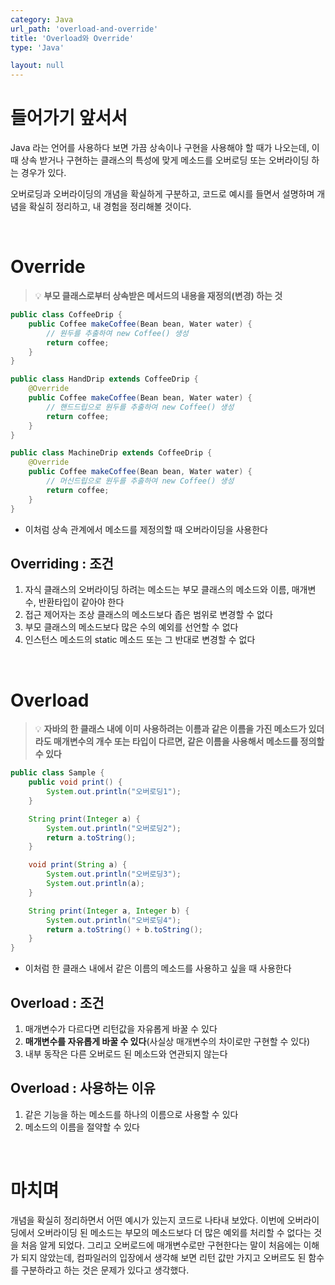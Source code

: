 ```yaml
---
category: Java
url_path: 'overload-and-override'
title: 'Overload와 Override'
type: 'Java'

layout: null
---
```


# 들어가기 앞서서

Java 라는 언어를 사용하다 보면 가끔 상속이나 구현을 사용해야 할 때가 나오는데, 이때 상속 받거나 구현하는 클래스의 특성에 맞게 메소드를 오버로딩 또는 오버라이딩 하는 경우가 있다.

오버로딩과 오버라이딩의 개념을 확실하게 구분하고, 코드로 예시를 들면서 설명하며 개념을 확실히 정리하고, 내 경험을 정리해볼 것이다.

<br>

# Override

> 💡 **부모 클래스로부터 상속받은 메서드의 내용을 재정의(변경) 하는 것**

```java
public class CoffeeDrip {
    public Coffee makeCoffee(Bean bean, Water water) {
        // 원두를 추출하여 new Coffee() 생성
        return coffee;
    }
}

public class HandDrip extends CoffeeDrip {
    @Override
    public Coffee makeCoffee(Bean bean, Water water) {
        // 핸드드립으로 원두를 추출하여 new Coffee() 생성
        return coffee;
    }
}

public class MachineDrip extends CoffeeDrip {
    @Override
    public Coffee makeCoffee(Bean bean, Water water) {
        // 머신드립으로 원두를 추출하여 new Coffee() 생성
        return coffee;
    }
}
```

* 이처럼 상속 관계에서 메소드를 제정의할 때 오버라이딩을 사용한다

## Overriding : 조건

1. 자식 클래스의 오버라이딩 하려는 메소드는 부모 클래스의 메소드와 이름, 매개변수, 반환타입이 같아야 한다
2. 접근 제어자는 조상 클래스의 메소드보다 좁은 범위로 변경할 수 없다
3. 부모 클래스의 메소드보다 많은 수의 예외를 선언할 수 없다
4. 인스턴스 메소드의 static 메소드 또는 그 반대로 변경할 수 없다

<br>

# Overload

> 💡 **자바의 한 클래스 내에 이미 사용하려는 이름과 같은 이름을 가진 메소드가 있더라도 매개변수의 개수 또는 타입이 다르면, 같은 이름을 사용해서 메소드를 정의할 수 있다**

```java
public class Sample {
    public void print() {
        System.out.println("오버로딩1");
    }

    String print(Integer a) {
        System.out.println("오버로딩2");
        return a.toString();
    }

    void print(String a) {
        System.out.println("오버로딩3");
        System.out.println(a);
    }

    String print(Integer a, Integer b) {
        System.out.println("오버로딩4");
        return a.toString() + b.toString();
    }
}
```
* 이처럼 한 클래스 내에서 같은 이름의 메소드를 사용하고 싶을 때 사용한다

## Overload : 조건
1. 매개변수가 다르다면 리턴값을 자유롭게 바꿀 수 있다
2. **매개변수를 자유롭게 바꿀 수 있다**(사실상 매개변수의 차이로만 구현할 수 있다)
3. 내부 동작은 다른 오버로드 된 메소드와 연관되지 않는다

## Overload : 사용하는 이유
1. 같은 기능을 하는 메소드를 하나의 이름으로 사용할 수 있다
2. 메소드의 이름을 절약할 수 있다

<br>

# 마치며
개념을 확실히 정리하면서 어떤 예시가 있는지 코드로 나타내 보았다. 이번에 오버라이딩에서 오버라이딩 된 메소드는 부모의 메소드보다 더 많은 예외를 처리할 수 없다는 것을 처음 알게 되었다.
그리고 오버로드에 매개변수로만 구현한다는 말이 처음에는 이해가 되지 않았는데, 컴파일러의 입장에서 생각해 보면 리턴 값만 가지고 오버르도 된 함수를 구분하라고 하는 것은 문제가 있다고 생각했다.